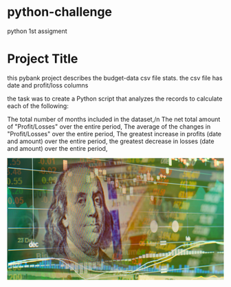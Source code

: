 # python-challenge
python 1st assigment 
# Project Title

this pybank project describes the budget-data csv file stats. 
the csv file has date and profit/loss columns

the task was to create a Python script that analyzes the records to calculate each of the following:

The total number of months included in the dataset,/n
The net total amount of "Profit/Losses" over the entire period,
The average of the changes in "Profit/Losses" over the entire period,
The greatest increase in profits (date and amount) over the entire period,
the greatest decrease in losses (date and amount) over the entire period,

![agreatpybankimage](https://github.com/kameswari609/python-challenge/blob/master/revenue-per-lead.png)
